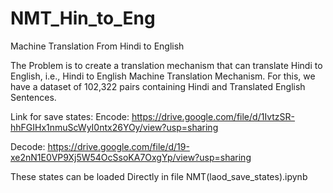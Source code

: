 # NMT_Hin_to_Eng
Machine Translation From Hindi to English

The Problem is to create a translation mechanism that can translate Hindi to English, i.e., Hindi
to English Machine Translation Mechanism. For this, we have a dataset of 102,322 pairs containing
Hindi and Translated English Sentences.


Link for save states:
Encode: https://drive.google.com/file/d/1IvtzSR-hhFGIHx1nmuScWyI0ntx26YOy/view?usp=sharing

Decode: https://drive.google.com/file/d/19-xe2nN1E0VP9Xj5W54OcSsoKA7OxgYp/view?usp=sharing

These states can be loaded Directly in file NMT(laod_save_states).ipynb
